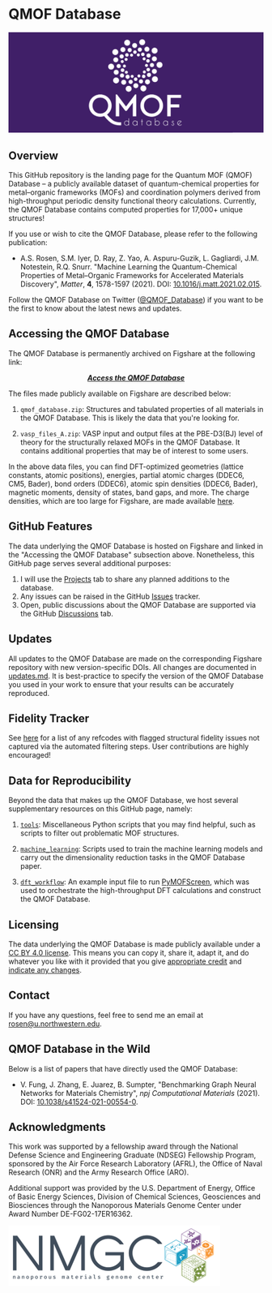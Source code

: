 # QMOF Database

<img src=logo.png>

## Overview
This GitHub repository is the landing page for the Quantum MOF (QMOF) Database – a publicly available dataset of quantum-chemical properties for metal–organic frameworks (MOFs) and coordination polymers derived from high-throughput periodic density functional theory calculations. Currently, the QMOF Database contains computed properties for 17,000+ unique structures!

If you use or wish to cite the QMOF Database, please refer to the following publication:

- A.S. Rosen, S.M. Iyer, D. Ray, Z. Yao, A. Aspuru-Guzik, L. Gagliardi, J.M. Notestein, R.Q. Snurr. "Machine Learning the Quantum-Chemical Properties of Metal–Organic Frameworks for Accelerated Materials Discovery", *Matter*, **4**, 1578-1597 (2021). DOI: [10.1016/j.matt.2021.02.015](https://www.cell.com/matter/fulltext/S2590-2385(21)00070-9).

Follow the QMOF Database on Twitter ([@QMOF_Database](https://twitter.com/QMOF_Database)) if you want to be the first to know about the latest news and updates.

## Accessing the QMOF Database
The QMOF Database is permanently archived on Figshare at the following link:
<p align="center">
  <a href="https://doi.org/10.6084/m9.figshare.13147324"><b><i>Access the QMOF Database</i></b></a>
</p>

The files made publicly available on Figshare are described below:

1. `qmof_database.zip`: Structures and tabulated properties of all materials in the QMOF Database. This is likely the data that you're looking for.

2. `vasp_files_A.zip`: VASP input and output files at the PBE-D3(BJ) level of theory for the structurally relaxed MOFs in the QMOF Database. It contains additional properties that may be of interest to some users.

In the above data files, you can find DFT-optimized geometries (lattice constants, atomic positions), energies, partial atomic charges (DDEC6, CM5, Bader), bond orders (DDEC6), atomic spin densities (DDEC6, Bader), magnetic moments, density of states, band gaps, and more. The charge densities, which are too large for Figshare, are made available [here](https://nuwildcat.sharepoint.com/:f:/s/TGS-QMOF/EqSKtJZ4lmBArOh6_mhml18BqDuIHcyu99GoUw_ILONYiQ?e=qFjVtc).

## GitHub Features
The data underlying the QMOF Database is hosted on Figshare and linked in the "Accessing the QMOF Database" subsection above. Nonetheless, this GitHub page serves several additional purposes:

1. I will use the [Projects](https://github.com/arosen93/QMOF/projects) tab to share any planned additions to the database.
2. Any issues can be raised in the GitHub [Issues](https://github.com/arosen93/QMOF/issues) tracker.
3. Open, public discussions about the QMOF Database are supported via the GitHub [Discussions](https://github.com/arosen93/QMOF/discussions) tab.

## Updates
All updates to the QMOF Database are made on the corresponding Figshare repository with new version-specific DOIs. All changes are documented in [updates.md](updates.md). It is best-practice to specify the version of the QMOF Database you used in your work to ensure that your results can be accurately reproduced.

## Fidelity Tracker
See [here](https://github.com/arosen93/QMOF/blob/main/fidelity_tracker) for a list of any refcodes with flagged structural fidelity issues not captured via the automated filtering steps. User contributions are highly encouraged!

## Data for Reproducibility 
Beyond the data that makes up the QMOF Database, we host several supplementary resources on this GitHub page, namely:

1. [`tools`](tools): Miscellaneous Python scripts that you may find helpful, such as scripts to filter out problematic MOF structures.

2. [`machine_learning`](machine_learning): Scripts used to train the machine learning models and carry out the dimensionality reduction tasks in the QMOF Database paper.

3. [`dft_workflow`](dft_workflow): An example input file to run [PyMOFScreen](https://github.com/arosen93/mof_screen), which was used to orchestrate the high-throughput DFT calculations and construct the QMOF Database.

## Licensing
The data underlying the QMOF Database is made publicly available under a [CC BY 4.0 license](https://creativecommons.org/licenses/by/4.0/). This means you can copy it, share it, adapt it, and do whatever you like with it provided that you give [appropriate credit](https://wiki.creativecommons.org/wiki/License_Versions#Detailed_attribution_comparison_chart) and [indicate any changes](https://wiki.creativecommons.org/wiki/License_Versions#Modifications_and_adaptations_must_be_marked_as_such).

## Contact
If you have any questions, feel free to send me an email at rosen@u.northwestern.edu.

## QMOF Database in the Wild
Below is a list of papers that have directly used the QMOF Database:

- V. Fung, J. Zhang, E. Juarez, B. Sumpter, "Benchmarking Graph Neural Networks for Materials Chemistry", *npj Computational Materials* (2021). DOI: [10.1038/s41524-021-00554-0](https://doi.org/10.1038/s41524-021-00554-0
).

## Acknowledgments
This work was supported by a fellowship award through the National Defense Science and Engineering Graduate (NDSEG) Fellowship Program, sponsored by the Air Force Research Laboratory (AFRL), the Office of Naval Research (ONR) and the Army Research Office (ARO).

Additional support was provided by the U.S. Department of Energy, Office of Basic Energy Sciences, Division of Chemical Sciences, Geosciences and Biosciences through the Nanoporous Materials Genome Center under Award Number DE-FG02-17ER16362. 

![NMGC logo](nmgc.png)
